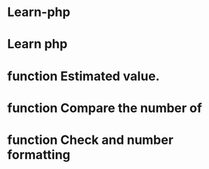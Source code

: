 # Learn-php
# Learn php
# function Estimated value.
# function Compare the number of
# function Check and number formatting
